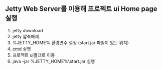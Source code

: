## Jetty Web Server를 이용해 프로젝트 ui Home page 실행
1. jetty download
2. jetty 압축해제
3. %JETTY_HOME% 환경변수 설정 (start.jar 파일이 있는 위치)
4. cmd 실행
5. 프로젝트 ui폴더로 이동
6. java -jar %JETTY_HOME%\start.jar 실행